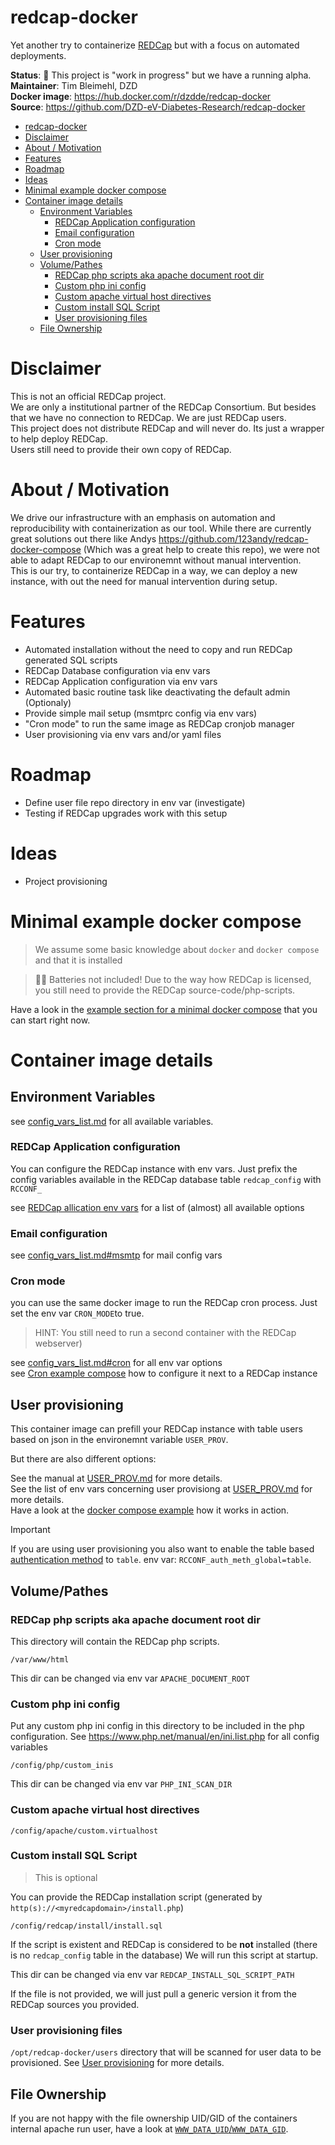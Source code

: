
# redcap-docker
Yet another try to containerize [REDCap](https://www.project-redcap.org/) but with a focus on automated deployments.

**Status**: 🚧 This project is "work in progress" but we have a running alpha.  
**Maintainer**: Tim Bleimehl, DZD  
**Docker image**: https://hub.docker.com/r/dzdde/redcap-docker  
**Source**: https://github.com/DZD-eV-Diabetes-Research/redcap-docker
  

- [redcap-docker](#redcap-docker)
- [Disclaimer](#disclaimer)
- [About / Motivation](#about--motivation)
- [Features](#features)
- [Roadmap](#roadmap)
- [Ideas](#ideas)
- [Minimal example docker compose](#minimal-example-docker-compose)
- [Container image details](#container-image-details)
  - [Environment Variables](#environment-variables)
    - [REDCap Application configuration](#redcap-application-configuration)
    - [Email configuration](#email-configuration)
    - [Cron mode](#cron-mode)
  - [User provisioning](#user-provisioning)
  - [Volume/Pathes](#volumepathes)
    - [REDCap php scripts aka apache document root dir](#redcap-php-scripts-aka-apache-document-root-dir)
    - [Custom php ini config](#custom-php-ini-config)
    - [Custom apache virtual host directives](#custom-apache-virtual-host-directives)
    - [Custom install SQL Script](#custom-install-sql-script)
    - [User provisioning files](#user-provisioning-files)
  - [File Ownership](#file-ownership)

# Disclaimer

This is not an official REDCap project.  
We are only a institutional partner of the REDCap Consortium. But besides that we have no connection to REDCap. We are just REDCap users.  
This project does not distribute REDCap and will never do. Its just a wrapper to help deploy REDCap.  
Users still need to provide their own copy of REDCap.  

# About / Motivation

We drive our infrastructure with an emphasis on automation and reproducibility with containerization as our tool.
While there are currently great solutions out there like Andys https://github.com/123andy/redcap-docker-compose (Which was a great help to create this repo), we were not able to adapt REDCap to our environemnt without manual intervention.  
This is our try, to containerize REDCap in a way, we can deploy a new instance, with out the need for manual intervention during setup.

# Features

* Automated installation without the need to copy and run REDCap generated SQL scripts
* REDCap Database configuration via env vars
* REDCap Application configuration via env vars
* Automated basic routine task like deactivating the default admin (Optionaly)
* Provide simple mail setup (msmtprc config via env vars)
* "Cron mode" to run the same image as REDCap cronjob manager
* User provisioning via env vars and/or yaml files

# Roadmap

* Define user file repo directory in env var (investigate)
* Testing if REDCap upgrades work with this setup

# Ideas

* Project provisioning


# Minimal example docker compose

> We assume some basic knowledge about `docker` and `docker compose` and that it is installed


> 🔋🛑 Batteries not included! Due to the way how REDCap is licensed, you still need to provide the REDCap source-code/php-scripts.

Have a look in the [example section for a minimal docker compose](examples/local_instance_basic)  that you can start right now.

# Container image details
## Environment Variables

see [config_vars_list.md](config_vars_list.md) for all available variables.

### REDCap Application configuration

You can configure the REDCap instance with env vars. Just prefix the config variables available in the REDCap database table `redcap_config` with `RCCONF_`

see [REDCap allication env vars](config_vars_list.md#redcap-application-config-vars) for a list of (almost) all available options

### Email configuration

see [config_vars_list.md#msmtp](config_vars_list.md#msmtp) for mail config vars

### Cron mode

you can use the same docker image to run the REDCap cron process.
Just set the env var `CRON_MODE`to true.  
  
> HINT: You still need to run a second container with the REDCap webserver)

see [config_vars_list.md#cron](config_vars_list.md#msmtp) for all env var options  
see [Cron example compose](examples/instance_with_cron) how to configure it next to a REDCap instance

## User provisioning

This container image can prefill your REDCap instance with table users based on json in the environemnt variable `USER_PROV`.

But there are also different options:

See the manual at [USER_PROV.md](USER_PROV.md) for more details.  
See the list of env vars concerning user provisiong at [USER_PROV.md](config_vars_list.md#user-provisioning) for more details.  
Have a look at the [docker compose example](examples/local_instance_with_user_prov) how it works in action.  

> [!IMPORTANT]  
> If you are using user provisioning you also want to enable the table based [authentication method](config_vars_list.md#rcconf\_auth\_meth\_global) to `table`. env var: `RCCONF_auth_meth_global=table`.

## Volume/Pathes

### REDCap php scripts aka apache document root dir

This directory will contain the REDCap php scripts.

`/var/www/html`

This dir can be changed via env var `APACHE_DOCUMENT_ROOT`

### Custom php ini config

Put any custom php ini config in this directory to be included in the php configuration. See https://www.php.net/manual/en/ini.list.php for all config variables

`/config/php/custom_inis`

This dir can be changed via env var `PHP_INI_SCAN_DIR`

### Custom apache virtual host directives

`/config/apache/custom.virtualhost`


### Custom install SQL Script

> This is optional

You can provide the REDCap installation script (generated by `http(s)://<myredcapdomain>/install.php`)

`/config/redcap/install/install.sql`

If the script is existent and REDCap is considered to be **not** installed (there is no `redcap_config` table in the database)
We will run this script at startup.

This dir can be changed via env var `REDCAP_INSTALL_SQL_SCRIPT_PATH`

If the file is not provided, we will just pull a generic version it from the REDCap sources you provided.

### User provisioning files

`/opt/redcap-docker/users` directory that will be scanned for user data to be provisioned. See [User provisioning](#user-provisioning) for more details.

## File Ownership

If you are not happy with the file ownership UID/GID of the containers internal apache run user, have a look at [`WWW_DATA_UID`/`WWW_DATA_GID`](#www-data-user-and-group-id).

